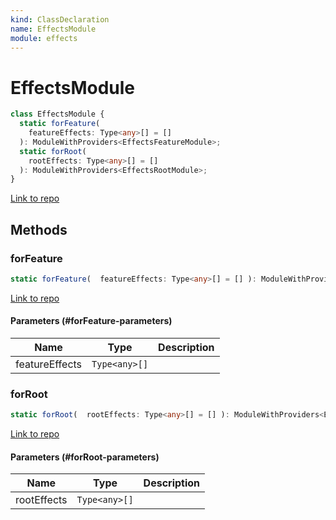 ```yaml
---
kind: ClassDeclaration
name: EffectsModule
module: effects
---
```


# EffectsModule

```ts
class EffectsModule {
  static forFeature(
    featureEffects: Type<any>[] = []
  ): ModuleWithProviders<EffectsFeatureModule>;
  static forRoot(
    rootEffects: Type<any>[] = []
  ): ModuleWithProviders<EffectsRootModule>;
}
```

[Link to repo](https://github.com/ngrx/platform/blob/master/modules/effects/src/effects_module.ts#L25-L90)

## Methods

### forFeature

```ts
static forFeature(  featureEffects: Type<any>[] = [] ): ModuleWithProviders<EffectsFeatureModule>;
```

[Link to repo](https://github.com/ngrx/platform/blob/master/modules/effects/src/effects_module.ts#L27-L52)

#### Parameters (#forFeature-parameters)

| Name           | Type          | Description |
| -------------- | ------------- | ----------- |
| featureEffects | `Type<any>[]` |             |

### forRoot

```ts
static forRoot(  rootEffects: Type<any>[] = [] ): ModuleWithProviders<EffectsRootModule>;
```

[Link to repo](https://github.com/ngrx/platform/blob/master/modules/effects/src/effects_module.ts#L54-L89)

#### Parameters (#forRoot-parameters)

| Name        | Type          | Description |
| ----------- | ------------- | ----------- |
| rootEffects | `Type<any>[]` |             |
